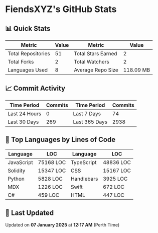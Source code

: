 # FiendsXYZ's GitHub Stats

## 📊 Quick Stats

| Metric               | Value       | Metric               | Value       |
|----------------------|-------------|----------------------|-------------|
| Total Repositories   | 51 | Total Stars Earned   | 2 |
| Total Forks          | 2 | Total Watchers       | 2 |
| Languages Used       | 8 | Average Repo Size    | 118.09 MB |

## 📈 Commit Activity

| Time Period      | Commits      | Time Period      | Commits      |
|------------------|--------------|------------------|--------------|
| Last 24 Hours    | 0 | Last 7 Days      | 74 |
| Last 30 Days     | 269 | Last 365 Days    | 2938 |

## 📝 Top Languages by Lines of Code

| Language       | LOC        | Language       | LOC        |
|----------------|------------|----------------|------------|
| JavaScript       | 75168 LOC  | TypeScript       | 48836 LOC  |
| Solidity       | 15347 LOC  | CSS       | 15167 LOC  |
| Python       | 5828 LOC  | Handlebars       | 3925 LOC  |
| MDX       | 1226 LOC  | Swift       | 672 LOC  |
| C#       | 459 LOC  | HTML       | 447 LOC  |

## 📅 Last Updated

Updated on **07 January 2025** at **12:17 AM** (Perth Time)
